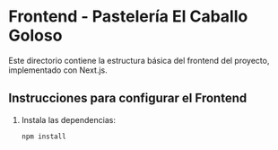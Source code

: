 # Frontend - Pastelería El Caballo Goloso

Este directorio contiene la estructura básica del frontend del proyecto, implementado con Next.js.

## Instrucciones para configurar el Frontend

1. Instala las dependencias:
   ```bash
   npm install
